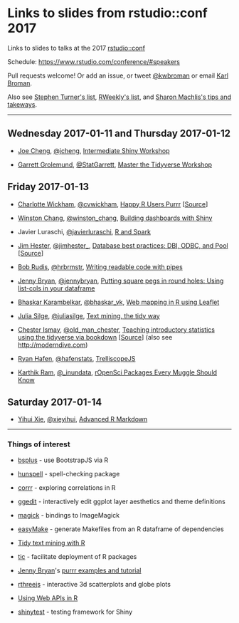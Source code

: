 # Links to slides from rstudio::conf 2017

Links to slides to talks at the 2017
[rstudio::conf](https://www.rstudio.com/conference/)

Schedule: <https://www.rstudio.com/conference/#speakers>

Pull requests welcome! Or add an issue, or tweet
[@kwbroman](https://twitter.com/kwbroman) or email
[Karl Broman](http://kbroman.org).

Also see
[Stephen Turner's list](https://github.com/stephenturner/rstudioconf_purrr_listcols), [RWeekly's list](https://github.com/rweekly/conferences/blob/master/rstudioconf2017.csv), and [Sharon Machlis's tips and takeways](http://www.computerworld.com/article/3157004/data-analytics/best-tips-and-takeaways-from-rstudio-conference.html).

---

## Wednesday 2017-01-11 and Thursday 2017-01-12

- [Joe Cheng](https://github.com/jcheng5), [@jcheng](https://twitter.com/jcheng),
  [Intermediate Shiny Workshop](https://github.com/jcheng5/rstudio2017-shiny-workshop)

- [Garrett Grolemund](https://github.com/garrettgman), [@StatGarrett](https://twitter.com/statgarrett),
  [Master the Tidyverse Workshop](https://github.com/garrettgman/MasterTheTidyverse)


## Friday 2017-01-13

- [Charlotte Wickham](http://cwick.co.nz/), [@cvwickham](https://twitter.com/cvwickham),
  [Happy R Users Purrr](https://www.dropbox.com/sh/062xjv35izc2a92/AAAnC-nzToR1rPekDZipRJSLa?dl=0&preview=slides.pdf)
  \[[Source](https://www.dropbox.com/sh/062xjv35izc2a92/AAAnC-nzToR1rPekDZipRJSLa?dl=0)\]

- [Winston Chang](https://github.com/wch), [@winston_chang](https://twitter.com/winston_chang),
  [Building dashboards with Shiny](https://github.com/jcheng5/dashtutorial)

- Javier Luraschi,
  [@javierluraschi](https://twitter.com/javierluraschi),
  [R and Spark](https://beta.rstudioconnect.com/content/2371/r-and-spark.html#1)

- [Jim Hester](http://jimhester.com), [@jimhester_](https://twitter.com/jimhester_),
  [Database best practices: DBI, ODBC, and Pool](https://rawgit.com/jimhester/presentations/master/2017_01_13-RStudio_conf-Database_Best_Practices/2017_01_13-RStudio_conf-Database_Best_Practices.html#/)
\[[Source](https://github.com/jimhester/presentations/tree/master/2017_01_13-RStudio_conf-Database_Best_Practices)\]

- [Bob Rudis](http://rud.is/a/), [@hrbrmstr](https://twitter.com/hrbrmstr),
[Writing readable code with pipes](https://github.com/hrbrmstr/rstudioconf2017#readme)

- [Jenny Bryan](https://www.stat.ubc.ca/~jenny/), [@jennybryan](https://twitter.com/jennybc),
  [Putting square pegs in round holes: Using list-cols in your dataframe](https://speakerdeck.com/jennybc/putting-square-pegs-in-round-holes-using-list-cols-in-your-dataframe)

- [Bhaskar Karambelkar](http://www.karambelkar.info), [@bhaskar_vk](https://twitter.com/bhaskar_vk),
[Web mapping in R using Leaflet](https://bhaskarvk.github.io/leaflet-talk-rstudioconf-2017/RstudioConf2017.html#1)

- [Julia Silge](http://juliasilge.com/), [@juliasilge](https://twitter.com/juliasilge), [Text mining, the tidy way](https://speakerdeck.com/juliasilge/text-mining-the-tidy-way)

- [Chester Ismay](http://ismayc.github.io),
  [@old_man_chester](https://twitter.com/old_man_chester),
  [Teaching introductory statistics using the tidyverse via bookdown](http://bit.ly/rstudioconf17)
  \[[Source](https://github.com/ismayc/rstudioconf)\] (also see <http://moderndive.com>)


- [Ryan Hafen](http://ryanhafen.com), [@hafenstats](https://twitter.com/hafenstats),
  [TrelliscopeJS](http://slides.com/hafen/deck-6#/)

- [Karthik Ram](http://inundata.org), [@_inundata](https://twitter.com/_inundata), [rOpenSci Packages Every Muggle Should Know](http://inundata.org/talks/rc17/#/)

## Saturday 2017-01-14

- [Yihui Xie](https://github.com/yihui), [@xieyihui](https://twitter.com/xieyihui),
  [Advanced R Markdown](https://slides.yihui.name/2017-rstudio-conf-rmarkdown-Yihui-Xie.html#1)

---

### Things of interest

- [bsplus](http://ijlyttle.github.io/bsplus/) - use BootstrapJS via R

- [hunspell](https://github.com/ropensci/hunspell) - spell-checking package

- [corrr](https://github.com/drsimonj/corrr) - exploring correlations
  in R

- [ggedit](https://github.com/metrumresearchgroup/ggedit) -
  interactively edit ggplot layer aesthetics and theme definitions

- [magick](https://github.com/ropensci/magick) - bindings to
  ImageMagick

- [easyMake](https://github.com/GShotwell/easyMake) - generate
  Makefiles from an R dataframe of dependencies

- [Tidy text mining with R](http://tidytextmining.com)

- [tic](https://github.com/ropenscilabs/tic) - facilitate deployment
  of R packages

- [Jenny Bryan](https://www.stat.ubc.ca/~jenny/)'s [purrr examples and tutorial](https://jennybc.github.io/purrr-tutorial/)

- [rthreejs](http://bwlewis.github.io/rthreejs/) - interactive 3d
  scatterplots and globe plots

- [Using Web APIs in R](https://github.com/ajmcoqui/webAPIsR)

- [shinytest](https://github.com/rstudio/shinytest) - testing
  framework for Shiny
